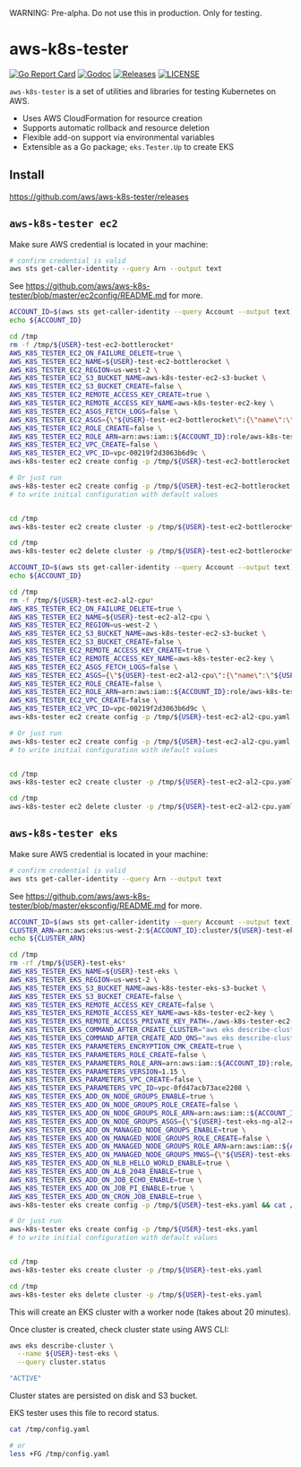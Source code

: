 

WARNING: Pre-alpha. Do not use this in production. Only for testing.


# aws-k8s-tester

[![Go Report Card](https://goreportcard.com/badge/github.com/aws/aws-k8s-tester)](https://goreportcard.com/report/github.com/aws/aws-k8s-tester)
[![Godoc](http://img.shields.io/badge/go-documentation-blue.svg?style=flat-square)](https://pkg.go.dev/github.com/aws/aws-k8s-tester)
[![Releases](https://img.shields.io/github/release/aws/aws-k8s-tester/all.svg?style=flat-square)](https://github.com/aws/aws-k8s-tester/releases)
[![LICENSE](https://img.shields.io/github/license/aws/aws-k8s-tester.svg?style=flat-square)](https://github.com/aws/aws-k8s-tester/blob/master/LICENSE)

`aws-k8s-tester` is a set of utilities and libraries for testing Kubernetes on AWS.

- Uses AWS CloudFormation for resource creation
- Supports automatic rollback and resource deletion
- Flexible add-on support via environmental variables
- Extensible as a Go package; `eks.Tester.Up` to create EKS

## Install

https://github.com/aws/aws-k8s-tester/releases


## `aws-k8s-tester ec2`

Make sure AWS credential is located in your machine:

```bash
# confirm credential is valid
aws sts get-caller-identity --query Arn --output text
```

See https://github.com/aws/aws-k8s-tester/blob/master/ec2config/README.md for more.

```bash
ACCOUNT_ID=$(aws sts get-caller-identity --query Account --output text);
echo ${ACCOUNT_ID}

cd /tmp
rm -f /tmp/${USER}-test-ec2-bottlerocket*
AWS_K8S_TESTER_EC2_ON_FAILURE_DELETE=true \
AWS_K8S_TESTER_EC2_NAME=${USER}-test-ec2-bottlerocket \
AWS_K8S_TESTER_EC2_REGION=us-west-2 \
AWS_K8S_TESTER_EC2_S3_BUCKET_NAME=aws-k8s-tester-ec2-s3-bucket \
AWS_K8S_TESTER_EC2_S3_BUCKET_CREATE=false \
AWS_K8S_TESTER_EC2_REMOTE_ACCESS_KEY_CREATE=true \
AWS_K8S_TESTER_EC2_REMOTE_ACCESS_KEY_NAME=aws-k8s-tester-ec2-key \
AWS_K8S_TESTER_EC2_ASGS_FETCH_LOGS=false \
AWS_K8S_TESTER_EC2_ASGS={\"${USER}-test-ec2-bottlerocket\":{\"name\":\"${USER}-test-ec2-bottlerocket\",\"remote-access-user-name\":\"ec2-user\",\"ami-type\":\"BOTTLEROCKET_x86_64\",\"image-id-ssm-parameter\":\"/aws/service/bottlerocket/aws-k8s-1.15/x86_64/latest/image_id\",\"ssm-document-name\":\"${USER}InstallBottleRocket\",\"ssm-document-create\":true,\"ssm-document-commands\":\"enable-admin-container\",\"ssm-document-execution-timeout-seconds\":3600,\"asg-min-size\":1,\"asg-max-size\":1,\"asg-desired-capacity\":1,\"instance-types\":[\"c5.xlarge\"],\"volume-size\":40}} \
AWS_K8S_TESTER_EC2_ROLE_CREATE=false \
AWS_K8S_TESTER_EC2_ROLE_ARN=arn:aws:iam::${ACCOUNT_ID}:role/aws-k8s-tester-ec2-role \
AWS_K8S_TESTER_EC2_VPC_CREATE=false \
AWS_K8S_TESTER_EC2_VPC_ID=vpc-00219f2d3063b6d9c \
aws-k8s-tester ec2 create config -p /tmp/${USER}-test-ec2-bottlerocket.yaml && cat /tmp/${USER}-test-ec2-bottlerocket.yaml

# Or just run
aws-k8s-tester ec2 create config -p /tmp/${USER}-test-ec2-bottlerocket.yaml
# to write initial configuration with default values


cd /tmp
aws-k8s-tester ec2 create cluster -p /tmp/${USER}-test-ec2-bottlerocket.yaml

cd /tmp
aws-k8s-tester ec2 delete cluster -p /tmp/${USER}-test-ec2-bottlerocket.yaml
```

```bash
ACCOUNT_ID=$(aws sts get-caller-identity --query Account --output text);
echo ${ACCOUNT_ID}

cd /tmp
rm -f /tmp/${USER}-test-ec2-al2-cpu*
AWS_K8S_TESTER_EC2_ON_FAILURE_DELETE=true \
AWS_K8S_TESTER_EC2_NAME=${USER}-test-ec2-al2-cpu \
AWS_K8S_TESTER_EC2_REGION=us-west-2 \
AWS_K8S_TESTER_EC2_S3_BUCKET_NAME=aws-k8s-tester-ec2-s3-bucket \
AWS_K8S_TESTER_EC2_S3_BUCKET_CREATE=false \
AWS_K8S_TESTER_EC2_REMOTE_ACCESS_KEY_CREATE=true \
AWS_K8S_TESTER_EC2_REMOTE_ACCESS_KEY_NAME=aws-k8s-tester-ec2-key \
AWS_K8S_TESTER_EC2_ASGS_FETCH_LOGS=false \
AWS_K8S_TESTER_EC2_ASGS={\"${USER}-test-ec2-al2-cpu\":{\"name\":\"${USER}-test-ec2-al2-cpu\",\"remote-access-user-name\":\"ec2-user\",\"ami-type\":\"AL2_x86_64\",\"image-id-ssm-parameter\":\"/aws/service/ami-amazon-linux-latest/amzn2-ami-hvm-x86_64-gp2\",\"asg-min-size\":1,\"asg-max-size\":1,\"asg-desired-capacity\":1,\"instance-types\":[\"c5.xlarge\"],\"volume-size\":40}} \
AWS_K8S_TESTER_EC2_ROLE_CREATE=false \
AWS_K8S_TESTER_EC2_ROLE_ARN=arn:aws:iam::${ACCOUNT_ID}:role/aws-k8s-tester-ec2-role \
AWS_K8S_TESTER_EC2_VPC_CREATE=false \
AWS_K8S_TESTER_EC2_VPC_ID=vpc-00219f2d3063b6d9c \
aws-k8s-tester ec2 create config -p /tmp/${USER}-test-ec2-al2-cpu.yaml && cat /tmp/${USER}-test-ec2-al2-cpu.yaml

# Or just run
aws-k8s-tester ec2 create config -p /tmp/${USER}-test-ec2-al2-cpu.yaml
# to write initial configuration with default values


cd /tmp
aws-k8s-tester ec2 create cluster -p /tmp/${USER}-test-ec2-al2-cpu.yaml

cd /tmp
aws-k8s-tester ec2 delete cluster -p /tmp/${USER}-test-ec2-al2-cpu.yaml
```


## `aws-k8s-tester eks`

Make sure AWS credential is located in your machine:

```bash
# confirm credential is valid
aws sts get-caller-identity --query Arn --output text
```

See https://github.com/aws/aws-k8s-tester/blob/master/eksconfig/README.md for more.

```bash
ACCOUNT_ID=$(aws sts get-caller-identity --query Account --output text);
CLUSTER_ARN=arn:aws:eks:us-west-2:${ACCOUNT_ID}:cluster/${USER}-test-eks
echo ${CLUSTER_ARN}

cd /tmp
rm -rf /tmp/${USER}-test-eks*
AWS_K8S_TESTER_EKS_NAME=${USER}-test-eks \
AWS_K8S_TESTER_EKS_REGION=us-west-2 \
AWS_K8S_TESTER_EKS_S3_BUCKET_NAME=aws-k8s-tester-eks-s3-bucket \
AWS_K8S_TESTER_EKS_S3_BUCKET_CREATE=false \
AWS_K8S_TESTER_EKS_REMOTE_ACCESS_KEY_CREATE=false \
AWS_K8S_TESTER_EKS_REMOTE_ACCESS_KEY_NAME=aws-k8s-tester-ec2-key \
AWS_K8S_TESTER_EKS_REMOTE_ACCESS_PRIVATE_KEY_PATH=./aws-k8s-tester-ec2-key.pem \
AWS_K8S_TESTER_EKS_COMMAND_AFTER_CREATE_CLUSTER="aws eks describe-cluster --name ${USER}-test-eks" \
AWS_K8S_TESTER_EKS_COMMAND_AFTER_CREATE_ADD_ONS="aws eks describe-cluster --name ${USER}-test-eks" \
AWS_K8S_TESTER_EKS_PARAMETERS_ENCRYPTION_CMK_CREATE=true \
AWS_K8S_TESTER_EKS_PARAMETERS_ROLE_CREATE=false \
AWS_K8S_TESTER_EKS_PARAMETERS_ROLE_ARN=arn:aws:iam::${ACCOUNT_ID}:role/aws-k8s-tester-eks-role \
AWS_K8S_TESTER_EKS_PARAMETERS_VERSION=1.15 \
AWS_K8S_TESTER_EKS_PARAMETERS_VPC_CREATE=false \
AWS_K8S_TESTER_EKS_PARAMETERS_VPC_ID=vpc-0fd47acb73ace2208 \
AWS_K8S_TESTER_EKS_ADD_ON_NODE_GROUPS_ENABLE=true \
AWS_K8S_TESTER_EKS_ADD_ON_NODE_GROUPS_ROLE_CREATE=false \
AWS_K8S_TESTER_EKS_ADD_ON_NODE_GROUPS_ROLE_ARN=arn:aws:iam::${ACCOUNT_ID}:role/aws-k8s-tester-eks-role \
AWS_K8S_TESTER_EKS_ADD_ON_NODE_GROUPS_ASGS={\"${USER}-test-eks-ng-al2-cpu\":{\"name\":\"${USER}-test-eks-ng-al2-cpu\",\"remote-access-user-name\":\"ec2-user\",\"ami-type\":\"AL2_x86_64\",\"image-id-ssm-parameter\":\"/aws/service/eks/optimized-ami/1.15/amazon-linux-2/recommended/image_id\",\"asg-min-size\":1,\"asg-max-size\":1,\"asg-desired-capacity\":1,\"instance-types\":[\"c5.xlarge\"],\"volume-size\":40}} \
AWS_K8S_TESTER_EKS_ADD_ON_MANAGED_NODE_GROUPS_ENABLE=true \
AWS_K8S_TESTER_EKS_ADD_ON_MANAGED_NODE_GROUPS_ROLE_CREATE=false \
AWS_K8S_TESTER_EKS_ADD_ON_MANAGED_NODE_GROUPS_ROLE_ARN=arn:aws:iam::${ACCOUNT_ID}:role/aws-k8s-tester-eks-role \
AWS_K8S_TESTER_EKS_ADD_ON_MANAGED_NODE_GROUPS_MNGS={\"${USER}-test-eks-mng-al2-cpu\":{\"name\":\"${USER}-test-eks-mng-al2-cpu\",\"remote-access-user-name\":\"ec2-user\",\"ami-type\":\"AL2_x86_64\",\"asg-min-size\":1,\"asg-max-size\":1,\"asg-desired-capacity\":1,\"instance-types\":[\"c5.xlarge\"],\"volume-size\":40}} \
AWS_K8S_TESTER_EKS_ADD_ON_NLB_HELLO_WORLD_ENABLE=true \
AWS_K8S_TESTER_EKS_ADD_ON_ALB_2048_ENABLE=true \
AWS_K8S_TESTER_EKS_ADD_ON_JOB_ECHO_ENABLE=true \
AWS_K8S_TESTER_EKS_ADD_ON_JOB_PI_ENABLE=true \
AWS_K8S_TESTER_EKS_ADD_ON_CRON_JOB_ENABLE=true \
aws-k8s-tester eks create config -p /tmp/${USER}-test-eks.yaml && cat /tmp/${USER}-test-eks.yaml

# Or just run
aws-k8s-tester eks create config -p /tmp/${USER}-test-eks.yaml
# to write initial configuration with default values


cd /tmp
aws-k8s-tester eks create cluster -p /tmp/${USER}-test-eks.yaml

cd /tmp
aws-k8s-tester eks delete cluster -p /tmp/${USER}-test-eks.yaml
```

This will create an EKS cluster with a worker node (takes about 20 minutes).

Once cluster is created, check cluster state using AWS CLI:

```bash
aws eks describe-cluster \
  --name ${USER}-test-eks \
  --query cluster.status

"ACTIVE"
```

Cluster states are persisted on disk and S3 bucket.

EKS tester uses this file to record status.

```bash
cat /tmp/config.yaml

# or
less +FG /tmp/config.yaml
```
